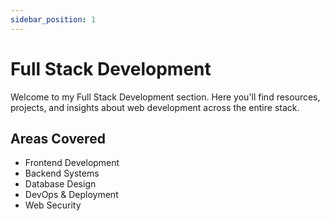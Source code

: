 ```yaml
---
sidebar_position: 1
---
```


# Full Stack Development

Welcome to my Full Stack Development section. Here you'll find resources, projects, and insights about web development across the entire stack.

## Areas Covered

- Frontend Development
- Backend Systems
- Database Design
- DevOps & Deployment
- Web Security 